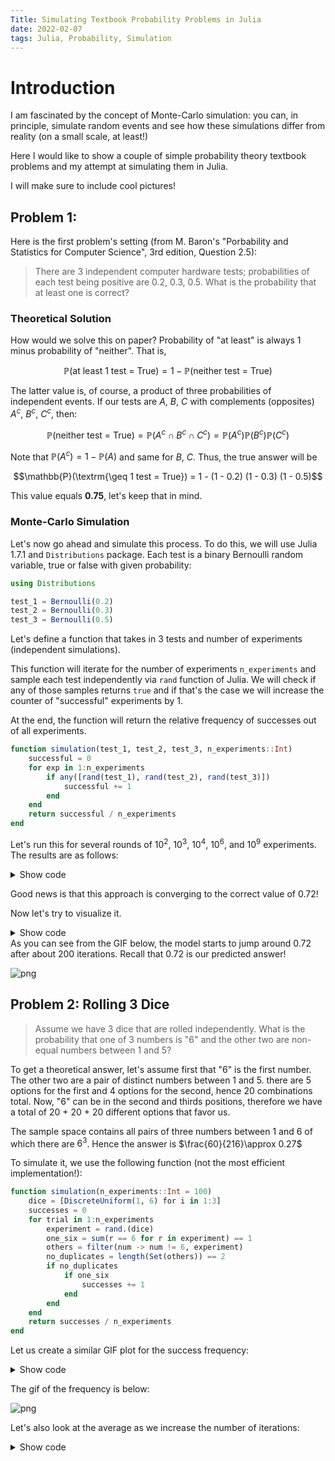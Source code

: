 ```yaml
---
Title: Simulating Textbook Probability Problems in Julia
date: 2022-02-07
tags: Julia, Probability, Simulation
---
```


# Introduction

I am fascinated by the concept of Monte-Carlo simulation: you can, in principle, simulate random events and see how these simulations differ from reality (on a small scale, at least!)

Here I would like to show a couple of simple probability theory textbook problems and my attempt at simulating them in Julia.

I will make sure to include cool pictures!

## Problem 1:

Here is the first problem's setting (from M. Baron's "Porbability and Statistics for Computer Science", 3rd edition, Question 2.5):

>  There are 3 independent computer hardware tests; probabilities of each test being positive are 0.2, 0.3, 0.5. What is the probability that at least one is correct?

### Theoretical Solution

How would we solve this on paper? Probability of "at least" is always 1 minus probability of "neither". That is, 

$$\mathbb{P}(\textrm{at least 1 test = True}) = 1 - \mathbb{P}(\textrm{neither test = True})$$

The latter value is, of course, a product of three probabilities of independent events. If our tests are $A,~B,~C$ with complements (opposites) $A^c,~B^c,~C^c$, then: 

$$\mathbb{P}(\textrm{neither test = True}) = \mathbb{P}(A^c\cap B^c \cap C^c)=\mathbb{P}(A^c)\mathbb{P}(B^c)\mathbb{P}(C^c)$$

Note that $\mathbb{P}(A^c) = 1 - \mathbb{P}(A)$ and same for $B,~C$. Thus, the true answer will be 

$$\mathbb{P}(\textrm{\geq 1 test = True}) = 1 - (1 - 0.2)  (1 - 0.3)  (1 - 0.5)$$

This value equals **0.75**, let's keep that in mind.

### Monte-Carlo Simulation

Let's now go ahead and simulate this process. To do this, we will use Julia 1.7.1 and `Distributions` package. Each test is a binary Bernoulli random variable, true or false with given probability:

```julia
using Distributions

test_1 = Bernoulli(0.2)
test_2 = Bernoulli(0.3)
test_3 = Bernoulli(0.5)
```

Let's define a function that takes in 3 tests and number of experiments (independent simulations).

This function will iterate for the number of experiments `n_experiments` and sample each test independently via `rand` function of Julia. We will check if any of those samples returns `true` and if that's the case we will increase the counter of "successful" experiments by 1.

At the end, the function will return the relative frequency of successes out of all experiments.
```julia
function simulation(test_1, test_2, test_3, n_experiments::Int)
    successful = 0
    for exp in 1:n_experiments
        if any([rand(test_1), rand(test_2), rand(test_3)])
            successful += 1
        end
    end
    return successful / n_experiments
end
```

Let's run this for several rounds of $10^2$, $10^3$, $10^4$, $10^6$, and $10^9$ experiments. The results are as follows:

<details><summary>Show code</summary>
<p>
```julia
julia> rounds = [100, 1000, 10^4, 10^6, 10^9]
julia> results = [simulation(test_1, test_2, test_3, r) for r ∈ rounds]
5-element Vector{Float64}:
 0.69
 0.734
 0.7218
 0.720412
 0.719976697
```
</p>
</details>

Good news is that this approach is converging to the correct value of 0.72!

Now let's try to visualize it.

<details><summary>Show code</summary>
<p>
```julia
to_plot = [simulation(test_1, test_2, test_3, r) for r ∈ 1:10000]
@gif for i ∈ 1:10000
plot(to_plot[1:i])
end
```
</p>
</details>
As you can see from the GIF below, the model starts to jump around 0.72 after about 200 iterations. Recall that 0.72 is our predicted answer!

![png]({static}/images/2022-02-08-julia-probability/monte-carlo-3-tests.gif)


## Problem 2: Rolling 3 Dice

> Assume we have 3 dice that are rolled independently. What is the probability that one of 3 numbers is "6" and the other two are non-equal numbers between 1 and 5?

To get a theoretical answer, let's assume first that "6" is the first number. The other two are a pair of distinct numbers between 1 and 5. there are 5 options for the first and 4 options for the second, hence 20 combinations total. Now, "6" can be in the second and thirds positions, therefore we have a total of 20 + 20 + 20 different options that favor us.

The sample space contains all pairs of three numbers between 1 and 6 of which there are $6^3$. Hence the answer is $\frac{60}{216}\approx 0.27$

To simulate it, we use the following function (not the most efficient implementation!):

```julia
function simulation(n_experiments::Int = 100)
    dice = [DiscreteUniform(1, 6) for i in 1:3]
    successes = 0
    for trial in 1:n_experiments
        experiment = rand.(dice)
        one_six = sum(r == 6 for r in experiment) == 1
        others = filter(num -> num != 6, experiment)
        no_duplicates = length(Set(others)) == 2
        if no_duplicates
            if one_six
                successes += 1
            end
        end
    end
    return successes / n_experiments
end
```

Let us create a similar GIF plot for the success frequency:
<details><summary>Show code</summary>
<p>
```julia
results = simulation.(1:25:50000)
@gif for i ∈ 1:length(results)
plot(results[1:i])
end
```
</p>
</details>

The gif of the frequency is below:

![png]({static}/images/2022-02-08-julia-probability/monte-carlo-3-dice.gif)


Let's also look at the average as we increase the number of iterations:

<details><summary>Show code</summary>
<p>
```
means = [mean(results[1:i]) for i ∈ 2:length(results)]
stddevs = [std(results[1:i]) for i ∈ 2:length(results)]

@gif for i ∈ 1:length(results)-1
       plot(means[1:i], label = "Mean", color=:blue)
       plot!(stddevs[1:i], label="Standard deviation", color=:red)
end
```
</p>
</details>

![png]({static}/images/2022-02-08-julia-probability/means-stddevs.gif)

We see that those are immediately converging. The mean is around 0.277, which is our true value.